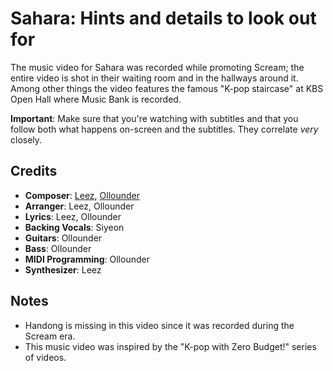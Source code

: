 # Sahara: Hints and details to look out for

The music video for Sahara was recorded while promoting Scream;
the entire video is shot in their waiting room and in the hallways around it.
Among other things the video features the famous "K-pop staircase" at KBS Open Hall
where Music Bank is recorded.

**Important**: Make sure that you're watching with subtitles and that you follow both what
happens on-screen and the subtitles. They correlate *very* closely.

## Credits

* **Composer**: [Leez](https://www.discogs.com/artist/6450670-Leez-2), [Ollounder](https://www.discogs.com/artist/6450665-Ollounder)
* **Arranger**: Leez, Ollounder
* **Lyrics**: Leez, Ollounder
* **Backing Vocals**: Siyeon
* **Guitars**: Ollounder
* **Bass**: Ollounder
* **MIDI Programming**: Ollounder
* **Synthesizer**: Leez

## Notes

* Handong is missing in this video since it was recorded during the Scream era.
* This music video was inspired by the "K-pop with Zero Budget!" series of videos.
